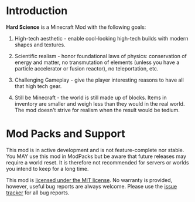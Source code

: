 # Introduction

**Hard Science** is a Minecraft Mod with the following goals:

1. High-tech aesthetic - enable cool-looking high-tech builds with modern shapes and textures.

2. Scientific realism - honor foundational laws of physics: conservation of energy and matter, no transmutation of elements (unless you have a particle accelerator or fusion reactor), no teleportation, etc.

3. Challenging Gameplay - give the player interesting reasons to have all that high tech gear.

4. Still be Minecraft - the world is still made up of blocks.  Items in inventory are smaller and weigh less than they would in the real world. The mod doesn't strive for realism when the result would be tedium.


# Mod Packs and Support
This mod is in active development and is not feature-complete nor stable.  You MAY use this mod in ModPacks but be aware that future releases may require a world reset. It is therefore not recommended for servers or worlds you intend to keep for a long time.

This mod is [licensed under the MIT license](https://github.com/grondag/Hard-Science/blob/master/LICENSE). No warranty is provided, however, useful bug reports are always welcome.  Please use the [issue tracker](https://github.com/grondag/Hard-Science/issues) for all bug reports. 





